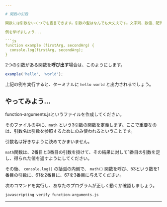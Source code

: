 ```yaml
---

# 関数の引数

関数には引数をいくつでも宣言できます。引数の型はなんでも大丈夫です。文字列、数値、配列、オブジェクト、あるいは関数さえも引数になり得ます。

例を挙げましょう...

```js
function example (firstArg, secondArg) {
  console.log(firstArg, secondArg);
}
```

2つの引数がある関数を**呼び出す**場合は、このようにします。

```js
example('hello', 'world');
```

上記の例を実行すると、ターミナルに `hello world` と出力されるでしょう。

## やってみよう...

function-arguments.jsというファイルを作成してください。

そのファイルの中に、`math` という3引数の関数を定義します。ここで重要なのは、引数名は引数を参照するためにのみ使われるということです。

引数名は好きなように決めてかまいません。

`math`関数は、2番目と3番目の引数を掛けて、その結果に対して1番目の引数を足し、得られた値を返すようにしてください。

その後、 `console.log()` の括弧の内側で、 `math()` 関数を呼び、53という数を1番目の引数に、61を2番目に、67を3番目に与えてください。

次のコマンドを実行し、あなたのプログラムが正しく動くか確認しましょう。

`javascripting verify function-arguments.js`

---
```

